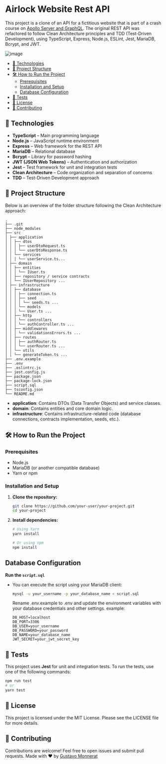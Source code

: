 # Airlock Website Rest API

This project is a clone of an API for a fictitious website that is part of a crash course on [Apollo Server and GraphQL](https://www.apollographql.com/tutorials/intro-typescript). The original REST API was refactored to follow Clean Architecture principles and TDD (Test-Driven Development), using TypeScript, Express, Node.js, ESLint, Jest, MariaDB, Bcrypt, and JWT.

![image](https://github.com/user-attachments/assets/470a1d09-1035-41cc-9c71-22e0eda9cad9)

- [🚀 Technologies](#-technologies)
- [📂 Project Structure](#-project-structure)
- [🛠️ How to Run the Project](#️-how-to-run-the-project)
  - [Prerequisites](#prerequisites)
  - [Installation and Setup](#installation-and-setup)
  - [Database Configuration](#database-configuration)
- [🧪 Tests](#-tests)
- [📝 License](#-license)
- [🙌 Contributing](#-contributing)

## 🚀 Technologies

- **TypeScript** – Main programming language
- **Node.js** – JavaScript runtime environment
- **Express** – Web framework for the REST API
- **MariaDB** – Relational database
- **Bcrypt** – Library for password hashing
- **JWT (JSON Web Tokens)** – Authentication and authorization
- **Jest** – Test framework for unit and integration tests
- **Clean Architecture** – Code organization and separation of concerns
- **TDD** – Test-Driven Development approach

## 📂 Project Structure

Below is an overview of the folder structure following the Clean Architecture approach:

    .
    ├── .git
    ├── node_modules
    ├── src
    │ ├── application
    │ │ ├── dtos
    │ │ │ ├── userDtoRequest.ts
    │ │ │ └── userDtoResponse.ts
    │ │ └── services
    │ │ │ └── userService.ts...
    │ ├── domain
    │ │ ├── entities
    │ │ │ └── IUser.ts
    │ │ ├── repository / service contracts
    │ │ └── IUserRepository ...
    │ ├── infrastructure
    │ │ ├── database
    │ │ │ ├── connection.ts
    │ │ │ ├── seed
    │ │ │ │ └── seeds.ts ...
    │ │ │ └── models
    │ │ │ └── User.ts ...
    │ │ ├── http
    │ │ │ └── controllers
    │ │ │ └── authController.ts ...
    │ │ ├── middlewares
    │ │ │ └── validationsErrors.ts ...
    │ │ ├── routes
    │ │ │ ├── authRouter.ts
    │ │ │ └── userRouter.ts ...
    │ │ └── utils
    │ │ └── generateToken.ts ...
    ├── .env.example
    ├── .env
    ├── .eslintrc.js
    ├── jest.config.js
    ├── package.json
    ├── package-lock.json
    ├── script.sql
    ├── tsconfig.json
    └── README.md

- **application**: Contains DTOs (Data Transfer Objects) and service classes.
- **domain**: Contains entities and core domain logic.
- **infrastructure**: Contains infrastructure-related code (database connections, contracts implementation, seeds, etc.).

## 🛠️ How to Run the Project

### Prerequisites

- Node.js
- MariaDB (or another compatible database)
- Yarn or npm

### Installation and Setup

1. **Clone the repository:**

   ```bash
   git clone https://github.com/your-user/your-project.git
   cd your-project
   ```

2. **Install dependencies:**

   ```bash
   # Using Yarn
   yarn install

   # Or using npm
   npm install
   ```

## Database Configuration

**Run the `script.sql`**

- You can execute the script using your MariaDB client:
  ```bash
  mysql -u your_username -p your_database_name < script.sql
  ```
  Rename .env.example to .env and update the environment variables with your database credentials and other settings.
  example:

  ```env
  DB_HOST=localhost
  DB_PORT=3306
  DB_USER=your_username
  DB_PASSWORD=your_password
  DB_NAME=your_database_name
  JWT_SECRET=your_jwt_secret_key
  ```

## 🧪 Tests

This project uses **Jest** for unit and integration tests. To run the tests, use one of the following commands:

```bash
npm run test
# or
yarn test
```

## 📝 License

This project is licensed under the MIT License. Please see the LICENSE file for more details.

## 🙌 Contributing

Contributions are welcome! Feel free to open issues and submit pull requests.
Made with ❤️ by [Gustavo Monnerat](https://github.com/gustavommcv)
